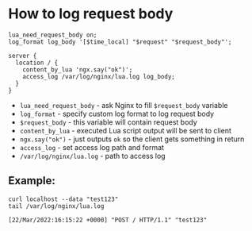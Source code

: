 # How to log request body

```nginx
lua_need_request_body on;
log_format log_body '[$time_local] "$request" "$request_body"';

server {
  location / {
    content_by_lua 'ngx.say("ok")';
    access_log /var/log/nginx/lua.log log_body;
  }
}
```

- `lua_need_request_body` - ask Nginx to fill `$request_body` variable
- `log_format` - specify custom log format to log request body
- `$request_body` - this variable will contain request body
- `content_by_lua` - executed Lua script output will be sent to client
- `ngx.say("ok")` - just outputs `ok` so the client gets something in return
- `access_log` - set access log path and format
- `/var/log/nginx/lua.log` - path to access log

## Example: 
```nginx
curl localhost --data "test123"
tail /var/log/nginx/lua.log
```
```
[22/Mar/2022:16:15:22 +0000] "POST / HTTP/1.1" "test123"
```


